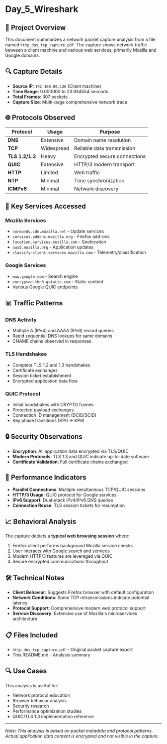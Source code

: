 # Day_5_Wireshark

## 📁 Project Overview
This document summarizes a network packet capture analysis from a file named `http_dns_tcp_capture.pdf`. The capture shows network traffic between a client machine and various web services, primarily Mozilla and Google domains.

## 🔍 Capture Details
- **Source IP**: `192.168.80.136` (Client machine)
- **Time Range**: 0.000000 to 23.934554 seconds
- **Total Frames**: 307 packets
- **Capture Size**: Multi-page comprehensive network trace

## 🌐 Protocols Observed
| Protocol | Usage | Purpose |
|----------|-------|---------|
| **DNS** | Extensive | Domain name resolution |
| **TCP** | Widespread | Reliable data transmission |
| **TLS 1.2/1.3** | Heavy | Encrypted secure connections |
| **QUIC** | Extensive | HTTP/3 modern transport |
| **HTTP** | Limited | Web traffic |
| **NTP** | Minimal | Time synchronization |
| **ICMPv6** | Minimal | Network discovery |

## 🎯 Key Services Accessed

### Mozilla Services
- `normandy.cdn.mozilla.net` - Update services
- `services.addons.mozilla.org` - Firefox add-ons
- `location.services.mozilla.com` - Geolocation
- `aus5.mozilla.org` - Application updates
- `classify-client.services.mozilla.com` - Telemetry/classification

### Google Services
- `www.google.com` - Search engine
- `encrypted-tbn0.gstatic.com` - Static content
- Various Google QUIC endpoints

## 📊 Traffic Patterns

### DNS Activity
- Multiple A (IPv4) and AAAA (IPv6) record queries
- Rapid sequential DNS lookups for same domains
- CNAME chains observed in responses

### TLS Handshakes
- Complete TLS 1.2 and 1.3 handshakes
- Certificate exchanges
- Session ticket establishment
- Encrypted application data flow

### QUIC Protocol
- Initial handshakes with CRYPTO frames
- Protected payload exchanges
- Connection ID management (DCID/SCID)
- Key phase transitions (KP0 → KP9)

## 🔒 Security Observations
- **Encryption**: All application data encrypted via TLS/QUIC
- **Modern Protocols**: TLS 1.3 and QUIC indicate up-to-date software
- **Certificate Validation**: Full certificate chains exchanged

## 🚀 Performance Indicators
- **Parallel Connections**: Multiple simultaneous TCP/QUIC sessions
- **HTTP/3 Usage**: QUIC protocol for Google services
- **IPv6 Support**: Dual-stack IPv4/IPv6 DNS queries
- **Connection Reuse**: TLS session tickets for resumption

## 📈 Behavioral Analysis
The capture depicts a **typical web browsing session** where:
1. Firefox client performs background Mozilla service checks
2. User interacts with Google search and services
3. Modern HTTP/3 features are leveraged via QUIC
4. Secure encrypted communications throughout

## 🛠 Technical Notes
- **Client Behavior**: Suggests Firefox browser with default configuration
- **Network Conditions**: Some TCP retransmissions indicate potential latency
- **Protocol Support**: Comprehensive modern web protocol support
- **Service Discovery**: Extensive use of Mozilla's microservices architecture

## 📋 Files Included
- `http_dns_tcp_capture.pdf` - Original packet capture export
- This README.md - Analysis summary

## 🔍 Use Cases
This analysis is useful for:
- Network protocol education
- Browser behavior analysis
- Security research
- Performance optimization studies
- QUIC/TLS 1.3 implementation reference

---

*Note: This analysis is based on packet metadata and protocol patterns. Actual application data content is encrypted and not visible in the capture.*
